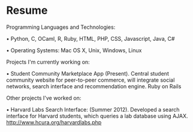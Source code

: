 Resume
======

Programming Languages and Technologies:

•  Python, C, OCaml, R, Ruby, HTML, PHP, CSS, Javascript, Java, C#

•  Operating Systems: Mac OS X, Unix, Windows, Linux

Projects I'm currently working on:

•  Student Community Marketplace App (Present). Central student community website for peer-to-peer commerce, will integrate social networks, search interface and recommendation engine. Ruby on Rails

Other projects I've worked on:

•  Harvard Labs Search Interface: (Summer 2012). Developed a search interface for Harvard students, which queries a lab database using AJAX. http://www.hcura.org/harvardlabs.php



